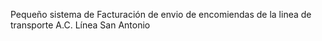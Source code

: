 Pequeño sistema de Facturación de envio de encomiendas de la linea de transporte A.C. Línea San Antonio